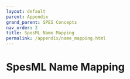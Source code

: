 ```yaml
---
layout: default
parent: Appendix
grand_parent: SPES Concepts
nav_order: 2
title: SpesML Name Mapping
permalink: /appendix/name_mapping.html
---
```

# SpesML Name Mapping
